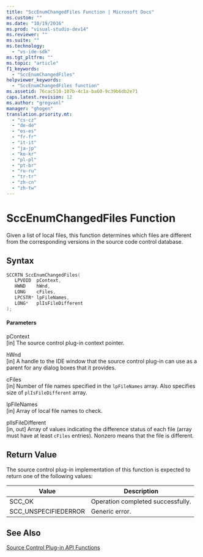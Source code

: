 ```yaml
---
title: "SccEnumChangedFiles Function | Microsoft Docs"
ms.custom: ""
ms.date: "10/19/2016"
ms.prod: "visual-studio-dev14"
ms.reviewer: ""
ms.suite: ""
ms.technology: 
  - "vs-ide-sdk"
ms.tgt_pltfrm: ""
ms.topic: "article"
f1_keywords: 
  - "SccEnumChangedFiles"
helpviewer_keywords: 
  - "SccEnumChangedFiles function"
ms.assetid: 76cac510-107b-4c1a-ba60-9c39b6db2e71
caps.latest.revision: 12
ms.author: "gregvanl"
manager: "ghogen"
translation.priority.mt: 
  - "cs-cz"
  - "de-de"
  - "es-es"
  - "fr-fr"
  - "it-it"
  - "ja-jp"
  - "ko-kr"
  - "pl-pl"
  - "pt-br"
  - "ru-ru"
  - "tr-tr"
  - "zh-cn"
  - "zh-tw"
---
```

# SccEnumChangedFiles Function
Given a list of local files, this function determines which files are different from the corresponding versions in the source code control database.  
  
## Syntax  
  
```cpp  
SCCRTN SccEnumChangedFiles(  
   LPVOID  pContext,  
   HWND    hWnd,  
   LONG    cFiles,  
   LPCSTR* lpFileNames,  
   LONG*   plIsFileDifferent  
);  
```  
  
#### Parameters  
 pContext  
 [in] The source control plug-in context pointer.  
  
 hWnd  
 [in] A handle to the IDE window that the source control plug-in can use as a parent for any dialog boxes that it provides.  
  
 cFiles  
 [in] Number of file names specified in the `lpFileNames` array. Also specifies size of `plIsFileDifferent` array.  
  
 lpFileNames  
 [in] Array of local file names to check.  
  
 plIsFileDifferent  
 [in, out] Array of values indicating the difference status of each file (array must have at least `cFiles` entries). Nonzero means that the file is different.  
  
## Return Value  
 The source control plug-in implementation of this function is expected to return one of the following values:  
  
|Value|Description|  
|-----------|-----------------|  
|SCC_OK|Operation completed successfully.|  
|SCC_UNSPECIFIEDERROR|Generic error.|  
  
## See Also  
 [Source Control Plug-in API Functions](../extensibility/source-control-plug-in-api-functions.md)